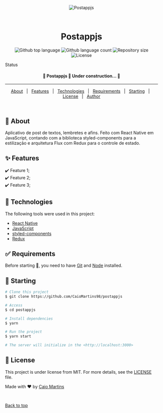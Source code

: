 <div align="center" id="top"> 
  <img src="./.github/app.gif" alt="Postappjs" />

  &#xa0;

  <!-- <a href="https://postappjs.netlify.app">Demo</a> -->
</div>

<h1 align="center">Postappjs</h1>

<p align="center">
  <img alt="Github top language" src="https://img.shields.io/github/languages/top/{{YOUR_GITHUB_USERNAME}}/postappjs?color=56BEB8">

  <img alt="Github language count" src="https://img.shields.io/github/languages/count/{{YOUR_GITHUB_USERNAME}}/postappjs?color=56BEB8">

  <img alt="Repository size" src="https://img.shields.io/github/repo-size/{{YOUR_GITHUB_USERNAME}}/postappjs?color=56BEB8">

  <img alt="License" src="https://img.shields.io/github/license/{{YOUR_GITHUB_USERNAME}}/postappjs?color=56BEB8">

  <!-- <img alt="Github issues" src="https://img.shields.io/github/issues/{{YOUR_GITHUB_USERNAME}}/postappjs?color=56BEB8" /> -->

  <!-- <img alt="Github forks" src="https://img.shields.io/github/forks/{{YOUR_GITHUB_USERNAME}}/postappjs?color=56BEB8" /> -->

  <!-- <img alt="Github stars" src="https://img.shields.io/github/stars/{{YOUR_GITHUB_USERNAME}}/postappjs?color=56BEB8" /> -->
</p>

 Status

 <h4 align="center"> 
	🚧  Postappjs 🚀 Under construction...  🚧
</h4> 

<hr>

<p align="center">
  <a href="#dart-about">About</a> &#xa0; | &#xa0; 
  <a href="#sparkles-features">Features</a> &#xa0; | &#xa0;
  <a href="#rocket-technologies">Technologies</a> &#xa0; | &#xa0;
  <a href="#white_check_mark-requirements">Requirements</a> &#xa0; | &#xa0;
  <a href="#checkered_flag-starting">Starting</a> &#xa0; | &#xa0;
  <a href="#memo-license">License</a> &#xa0; | &#xa0;
  <a href="https://github.com/{{YOUR_GITHUB_USERNAME}}" target="_blank">Author</a>
</p>

<br>

## :dart: About ##

Aplicativo de post de textos, lembretes e afins. Feito com React Native em JavaScript, contando com a biblioteca styled-components para a estilização e arquitetura Flux com Redux para o controle de estado.

## :sparkles: Features ##

:heavy_check_mark: Feature 1;\
:heavy_check_mark: Feature 2;\
:heavy_check_mark: Feature 3;

## :rocket: Technologies ##

The following tools were used in this project:

- [React Native](https://reactnative.dev/)
- [JavaScript](https://www.javascript.com/)
- [styled-components](https://styled-components.com/)
- [Redux](https://redux.js.org/)

## :white_check_mark: Requirements ##

Before starting :checkered_flag:, you need to have [Git](https://git-scm.com) and [Node](https://nodejs.org/en/) installed.

## :checkered_flag: Starting ##

```bash
# Clone this project
$ git clone https://github.com/CaioMartins98/postappjs

# Access
$ cd postappjs

# Install dependencies
$ yarn

# Run the project
$ yarn start

# The server will initialize in the <http://localhost:3000>
```

## :memo: License ##

This project is under license from MIT. For more details, see the [LICENSE](LICENSE.md) file.


Made with :heart: by <a href="https://github.com/CaioMartins98" target="_blank">Caio Martins</a>

&#xa0;

<a href="#top">Back to top</a>
